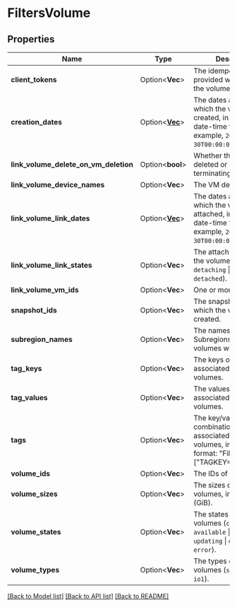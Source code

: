 # FiltersVolume

## Properties

Name | Type | Description | Notes
------------ | ------------- | ------------- | -------------
**client_tokens** | Option<**Vec<String>**> | The idempotency tokens provided when creating the volumes. | [optional]
**creation_dates** | Option<[**Vec<String>**](string.md)> | The dates and times at which the volumes were created, in ISO 8601 date-time format (for example, `2020-06-30T00:00:00.000Z`). | [optional]
**link_volume_delete_on_vm_deletion** | Option<**bool**> | Whether the volumes are deleted or not when terminating the VMs. | [optional]
**link_volume_device_names** | Option<**Vec<String>**> | The VM device names. | [optional]
**link_volume_link_dates** | Option<[**Vec<String>**](string.md)> | The dates and times at which the volumes were attached, in ISO 8601 date-time format (for example, `2020-06-30T00:00:00.000Z`). | [optional]
**link_volume_link_states** | Option<**Vec<String>**> | The attachment states of the volumes (`attaching` \\| `detaching` \\| `attached` \\| `detached`). | [optional]
**link_volume_vm_ids** | Option<**Vec<String>**> | One or more IDs of VMs. | [optional]
**snapshot_ids** | Option<**Vec<String>**> | The snapshots from which the volumes were created. | [optional]
**subregion_names** | Option<**Vec<String>**> | The names of the Subregions in which the volumes were created. | [optional]
**tag_keys** | Option<**Vec<String>**> | The keys of the tags associated with the volumes. | [optional]
**tag_values** | Option<**Vec<String>**> | The values of the tags associated with the volumes. | [optional]
**tags** | Option<**Vec<String>**> | The key/value combination of the tags associated with the volumes, in the following format: &quot;Filters&quot;:{&quot;Tags&quot;:[&quot;TAGKEY=TAGVALUE&quot;]}. | [optional]
**volume_ids** | Option<**Vec<String>**> | The IDs of the volumes. | [optional]
**volume_sizes** | Option<**Vec<i32>**> | The sizes of the volumes, in gibibytes (GiB). | [optional]
**volume_states** | Option<**Vec<String>**> | The states of the volumes (`creating` \\| `available` \\| `in-use` \\| `updating` \\| `deleting` \\| `error`). | [optional]
**volume_types** | Option<**Vec<String>**> | The types of the volumes (`standard` \\| `gp2` \\| `io1`). | [optional]

[[Back to Model list]](../README.md#documentation-for-models) [[Back to API list]](../README.md#documentation-for-api-endpoints) [[Back to README]](../README.md)


